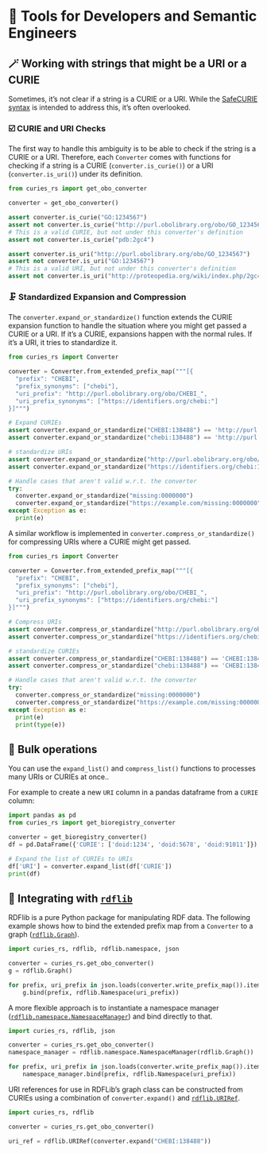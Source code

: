 # 🧰 Tools for Developers and Semantic Engineers

## 🪄 Working with strings that might be a URI or a CURIE

Sometimes, it’s not clear if a string is a CURIE or a URI. While the [SafeCURIE syntax](https://www.w3.org/TR/2010/NOTE-curie-20101216/#P_safe_curie) is intended to address this, it’s often overlooked.

### ☑️ CURIE and URI Checks

The first way to handle this ambiguity is to be able to check if the string is a CURIE or a URI. Therefore, each `Converter` comes with functions for checking if a string is a CURIE (`converter.is_curie()`) or a URI (`converter.is_uri()`) under its definition.

```python
from curies_rs import get_obo_converter

converter = get_obo_converter()

assert converter.is_curie("GO:1234567")
assert not converter.is_curie("http://purl.obolibrary.org/obo/GO_1234567")
# This is a valid CURIE, but not under this converter's definition
assert not converter.is_curie("pdb:2gc4")

assert converter.is_uri("http://purl.obolibrary.org/obo/GO_1234567")
assert not converter.is_uri("GO:1234567")
# This is a valid URI, but not under this converter's definition
assert not converter.is_uri("http://proteopedia.org/wiki/index.php/2gc4")
```

### 🗜️ Standardized Expansion and Compression

The `converter.expand_or_standardize()` function extends the CURIE expansion function to handle the situation where you might get passed a CURIE or a URI. If it’s a CURIE, expansions happen with the normal rules. If it’s a URI, it tries to standardize it.

```python
from curies_rs import Converter

converter = Converter.from_extended_prefix_map("""[{
  "prefix": "CHEBI",
  "prefix_synonyms": ["chebi"],
  "uri_prefix": "http://purl.obolibrary.org/obo/CHEBI_",
  "uri_prefix_synonyms": ["https://identifiers.org/chebi:"]
}]""")

# Expand CURIEs
assert converter.expand_or_standardize("CHEBI:138488") == 'http://purl.obolibrary.org/obo/CHEBI_138488'
assert converter.expand_or_standardize("chebi:138488") == 'http://purl.obolibrary.org/obo/CHEBI_138488'

# standardize URIs
assert converter.expand_or_standardize("http://purl.obolibrary.org/obo/CHEBI_138488") == 'http://purl.obolibrary.org/obo/CHEBI_138488'
assert converter.expand_or_standardize("https://identifiers.org/chebi:138488") == 'http://purl.obolibrary.org/obo/CHEBI_138488'

# Handle cases that aren't valid w.r.t. the converter
try:
  converter.expand_or_standardize("missing:0000000")
  converter.expand_or_standardize("https://example.com/missing:0000000")
except Exception as e:
  print(e)
```

A similar workflow is implemented in `converter.compress_or_standardize()` for compressing URIs where a CURIE might get passed.

```python
from curies_rs import Converter

converter = Converter.from_extended_prefix_map("""[{
  "prefix": "CHEBI",
  "prefix_synonyms": ["chebi"],
  "uri_prefix": "http://purl.obolibrary.org/obo/CHEBI_",
  "uri_prefix_synonyms": ["https://identifiers.org/chebi:"]
}]""")

# Compress URIs
assert converter.compress_or_standardize("http://purl.obolibrary.org/obo/CHEBI_138488") == 'CHEBI:138488'
assert converter.compress_or_standardize("https://identifiers.org/chebi:138488") == 'CHEBI:138488'

# standardize CURIEs
assert converter.compress_or_standardize("CHEBI:138488") == 'CHEBI:138488'
assert converter.compress_or_standardize("chebi:138488") == 'CHEBI:138488'

# Handle cases that aren't valid w.r.t. the converter
try:
  converter.compress_or_standardize("missing:0000000")
  converter.compress_or_standardize("https://example.com/missing:0000000")
except Exception as e:
  print(e)
  print(type(e))
```

## 🚚 Bulk operations

You can use the `expand_list()` and `compress_list()` functions to processes many URIs or CURIEs at once..

For example to create a new `URI` column in a pandas dataframe from a `CURIE` column:

```python
import pandas as pd
from curies_rs import get_bioregistry_converter

converter = get_bioregistry_converter()
df = pd.DataFrame({'CURIE': ['doid:1234', 'doid:5678', 'doid:91011']})

# Expand the list of CURIEs to URIs
df['URI'] = converter.expand_list(df['CURIE'])
print(df)
```

## 🧩 Integrating with [`rdflib`](https://rdflib.readthedocs.io/en/stable/apidocs/rdflib.html#module-rdflib)

RDFlib is a pure Python package for manipulating RDF data. The following example shows how to bind the extended prefix map from a `Converter` to a graph ([`rdflib.Graph`](https://rdflib.readthedocs.io/en/stable/apidocs/rdflib.html#rdflib.Graph)).

```python
import curies_rs, rdflib, rdflib.namespace, json

converter = curies_rs.get_obo_converter()
g = rdflib.Graph()

for prefix, uri_prefix in json.loads(converter.write_prefix_map()).items():
    g.bind(prefix, rdflib.Namespace(uri_prefix))
```

A more flexible approach is to instantiate a namespace manager ([`rdflib.namespace.NamespaceManager`](https://rdflib.readthedocs.io/en/stable/apidocs/rdflib.namespace.html#rdflib.namespace.NamespaceManager)) and bind directly to that.

```python
import curies_rs, rdflib, json

converter = curies_rs.get_obo_converter()
namespace_manager = rdflib.namespace.NamespaceManager(rdflib.Graph())

for prefix, uri_prefix in json.loads(converter.write_prefix_map()).items():
    namespace_manager.bind(prefix, rdflib.Namespace(uri_prefix))
```

URI references for use in RDFLib’s graph class can be constructed from CURIEs using a combination of `converter.expand()` and [`rdflib.URIRef`](https://rdflib.readthedocs.io/en/stable/apidocs/rdflib.html#rdflib.URIRef).

```python
import curies_rs, rdflib

converter = curies_rs.get_obo_converter()

uri_ref = rdflib.URIRef(converter.expand("CHEBI:138488"))
```

<!-- TODO: Reusable data structures for references? -->
